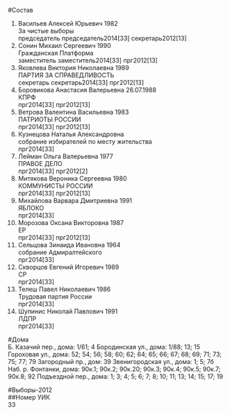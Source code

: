 #Состав  
1. Васильев Алексей Юрьевич 1982  
    За чистые выборы  
    председатель председатель2014[33] секретарь2012[13]  
2. Сонин Михаил Сергеевич 1990  
    Гражданская Платформа  
    заместитель заместитель2014[33] прг2012[13]  
3. Яковлева Виктория Николаевна 1989  
    ПАРТИЯ ЗА СПРАВЕДЛИВОСТЬ  
    секретарь секретарь2014[33] прг2012[13]  
4. Боровикова Анастасия Валерьевна 26.07.1988  
    КПРФ  
    прг2014[33] прг2012[13]  
5. Ветрова Валентина Васильевна 1983  
    ПАТРИОТЫ РОССИИ  
    прг2014[33] прг2012[13]  
6. Кузнецова Наталья Александровна  
    собрание избирателей по месту жительства  
    прг2014[33]  
7. Лейман Ольга Валерьевна 1977  
    ПРАВОЕ ДЕЛО  
    прг2014[33] прг2012[2]  
8. Митякова Вероника Сергеевна 1980  
    КОММУНИСТЫ РОССИИ  
    прг2014[33] прг2012[13]  
9. Михайлова Варвара Дмитриевна 1991  
    ЯБЛОКО  
    прг2014[33]  
10. Морозова Оксана Викторовна 1987  
    ЕР  
    прг2014[33] прг2012[13]  
11. Сельцова Зинаида Ивановна 1964  
    собрание Адмиралтейского  
    прг2014[33]  
12. Скворцов Евгений Игоревич 1989  
    СР  
    прг2014[33]  
13. Телеш Павел Николаевич 1986  
    Трудовая партия России  
    прг2014[33]  
14. Шупинис Николай Павлович 1991  
    ЛДПР  
    прг2014[33]  
  
#Дома  
Б. Казачий пер., дома: 1/61; 4 Бородинская ул., дома: 1/88; 13; 15 Гороховая ул., дома: 52; 54; 56; 58; 60; 62; 64; 65; 66; 67; 68; 69; 71; 73; 75; 77; 79 Загородный пр., дом: 39 Звенигородская ул., дома: 1; 5; 7б Наб. р. Фонтанки, дома: 90к.1; 90к.2; 90к.20; 90к.3; 90к.4; 90к.5; 90к.7; 90к.8; 92 Подъездной пер., дома: 1; 3; 4; 5; 6; 7; 8; 10; 11; 13; 14; 15; 17; 19  
  
#Выборы-2012  
##Номер УИК  
33  
